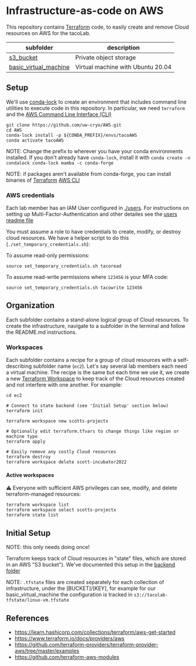 # Infrastructure-as-code on AWS

This repository contains [Terraform](https://www.terraform.io) code, to easily
create and remove Cloud resources on AWS for the tacoLab.

| subfolder | description |
| - | - |
| [s3_bucket](s3_bucket) | Private object storage |
| [basic_virtual_machine](basic_virtual_machine) | Virtual machine with Ubuntu 20.04 |

## Setup

We'll use [conda-lock](https://github.com/conda-incubator/conda-lock) to create an
environment that includes command line utilities to execute code in this repository.
In particular, we need `terraform` and the [AWS Command Line Interface (CLI)](https://aws.amazon.com/cli/)

```
git clone https://github.com/uw-cryo/AWS.git
cd AWS
conda-lock install -p ${CONDA_PREFIX}/envs/tacoAWS
conda activate tacoAWS
```
NOTE: Change the prefix to wherever you have your conda environments installed. If you don't already have `conda-lock`, install it with `conda create -n condalock conda-lock mamba -c conda-forge`

NOTE: if packages aren't available from conda-forge, you can install binaries of [Terraform](https://www.terraform.io/downloads) [AWS CLI](https://docs.aws.amazon.com/cli/latest/userguide/getting-started-install.html)

### AWS credentials

Each lab member has an IAM User configured in [./users](./users). For instructions on setting up Multi-Factor-Authentication and other detailes see the [users readme file](./users/readme.md#Console-usage)

You must assume a role to have credentials to create, modify, or destroy cloud resources. We have a helper script to do this (`./set_temporary_credentials.sh`):

To assume read-only permissions:
```
source set_temporary_credentials.sh tacoread
```

To assume read-write permissions where `123456` is your MFA code:
```
source set_temporary_credentials.sh tacowrite 123456
```

## Organization

Each subfolder contains a stand-alone logical group of Cloud resources. To create the infrastructure,
navigate to a subfolder in the terminal and follow the README.md instructions.

### Workspaces
Each subfolder contains a recipe for a group of cloud resources with a self-describing subfolder name (`ec2`). Let's say several lab members each need a virtual machine. The recipe is the same but each time we use it, we create a new [Terraform Workspace](https://www.terraform.io/language/state/workspaces) to keep track of the Cloud resources created and not interfere with one another. For example:

```
cd ec2

# Connect to state backend (see 'Initial Setup' section below)
terraform init

terraform workspace new scotts-projectx

# Optionally edit terraform.tfvars to change things like region or machine type
terraform apply

# Easily remove any costly Cloud resources
terraform destroy
terraform workspace delete scott-incubator2022
```

#### Active workspaces
⚠️ Everyone with sufficient AWS privileges can see, modify, and delete terraform-managed resources:
```
terraform workspace list
terraform workspace select scotts-projectx
terraform state list
```


## Initial Setup

NOTE: this only needs doing once!

Terraform keeps track of Cloud resources in "state" files, which are stored in an AWS "S3 bucket"). We've documented this setup in the [backend folder](./backend)

NOTE: `.tfstate` files are created separately for each collection of infrastructure,
under the [BUCKET]/[KEY], for example for our basic_virtual_machine
the configuration is tracked in `s3://tacolab-tfstate/linux-vm.tfstate`


## References

* https://learn.hashicorp.com/collections/terraform/aws-get-started
* https://www.terraform.io/docs/providers/aws
* https://github.com/terraform-providers/terraform-provider-aws/tree/master/examples
* https://github.com/terraform-aws-modules
